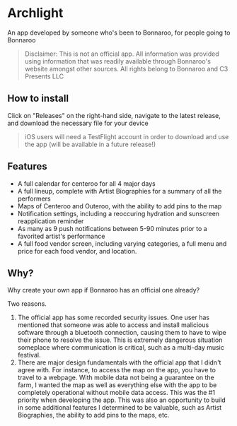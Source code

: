# Archlight

An app developed by someone who's been to Bonnaroo, for people going to Bonnaroo

> Disclaimer: This is not an official app. All information was provided using information that was readily available through Bonnaroo's website amongst other sources. All rights belong to Bonnaroo and C3 Presents LLC

## How to install

Click on "Releases" on the right-hand side, navigate to the latest release, and download the necessary file for your device

> iOS users will need a TestFlight account in order to download and use the app (will be available in a future release!)

## Features

- A full calendar for centeroo for all 4 major days
- A full lineup, complete with Artist Biographies for a summary of all the performers
- Maps of Centeroo and Outeroo, with the ability to add pins to the map
- Notification settings, including a reoccuring hydration and sunscreen reapplication reminder
- As many as 9 push notifications between 5-90 minutes prior to a favorited artist's performance
- A full food vendor screen, including varying categories, a full menu and price for each food vendor, and location.

## Why?

Why create your own app if Bonnaroo has an official one already?

Two reasons.

1. The official app has some recorded security issues. One user has mentioned that someone was able to access and install malicious software through a bluetooth connection, causing them to have to wipe their phone to resolve the issue. This is extremely dangerous situation someplace where communication is critical, such as a multi-day music festival.
2. There are major design fundamentals with the official app that I didn't agree with. For instance, to access the map on the app, you have to travel to a webpage. With mobile data not being a guarantee on the farm, I wanted the map as well as everything else with the app to be completely operational without mobile data access. This was the #1 priority when developing the app. This was also an opportunity to build in some additional features I determined to be valuable, such as Artist Biographies, the ability to add pins to the maps, etc.
